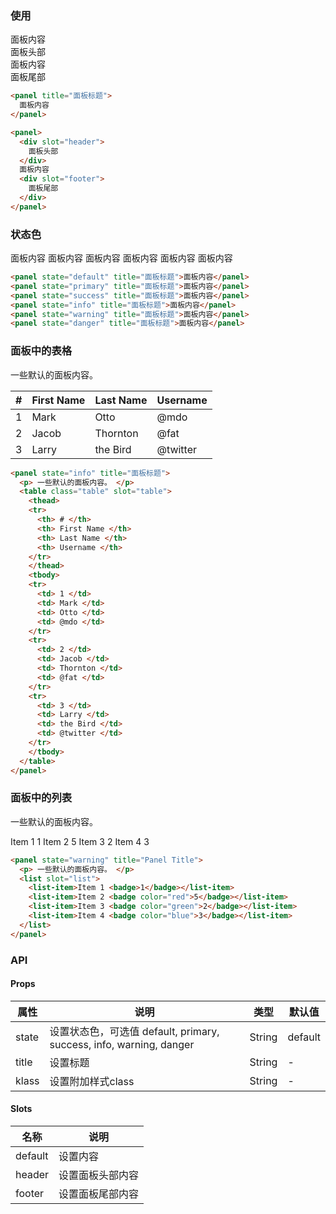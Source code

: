 <row>
<column :md=12>

### 使用

<panel title="面板标题">
  面板内容
</panel>

<panel>
  <div slot="header">
    面板头部
  </div>
  面板内容
  <div slot="footer">
    面板尾部
  </div>
</panel>

```html
<panel title="面板标题">
  面板内容
</panel>

<panel>
  <div slot="header">
    面板头部
  </div>
  面板内容
  <div slot="footer">
    面板尾部
  </div>
</panel>
```

### 状态色

<panel state="default" title="面板标题">面板内容</panel>
<panel state="primary" title="面板标题">面板内容</panel>
<panel state="success" title="面板标题">面板内容</panel>
<panel state="info" title="面板标题">面板内容</panel>
<panel state="warning" title="面板标题">面板内容</panel>
<panel state="danger" title="面板标题">面板内容</panel>

```html
<panel state="default" title="面板标题">面板内容</panel>
<panel state="primary" title="面板标题">面板内容</panel>
<panel state="success" title="面板标题">面板内容</panel>
<panel state="info" title="面板标题">面板内容</panel>
<panel state="warning" title="面板标题">面板内容</panel>
<panel state="danger" title="面板标题">面板内容</panel>
```

### 面板中的表格

<panel state="info" title="Panel Title">
  <p> 一些默认的面板内容。 </p>
  <table class="table" slot="table">
    <thead>
    <tr>
      <th> # </th>
      <th> First Name </th>
      <th> Last Name </th>
      <th> Username </th>
    </tr>
    </thead>
    <tbody>
    <tr>
      <td> 1 </td>
      <td> Mark </td>
      <td> Otto </td>
      <td> @mdo </td>
    </tr>
    <tr>
      <td> 2 </td>
      <td> Jacob </td>
      <td> Thornton </td>
      <td> @fat </td>
    </tr>
    <tr>
      <td> 3 </td>
      <td> Larry </td>
      <td> the Bird </td>
      <td> @twitter </td>
    </tr>
    </tbody>
  </table>
</panel>

```html
<panel state="info" title="面板标题">
  <p> 一些默认的面板内容。 </p>
  <table class="table" slot="table">
    <thead>
    <tr>
      <th> # </th>
      <th> First Name </th>
      <th> Last Name </th>
      <th> Username </th>
    </tr>
    </thead>
    <tbody>
    <tr>
      <td> 1 </td>
      <td> Mark </td>
      <td> Otto </td>
      <td> @mdo </td>
    </tr>
    <tr>
      <td> 2 </td>
      <td> Jacob </td>
      <td> Thornton </td>
      <td> @fat </td>
    </tr>
    <tr>
      <td> 3 </td>
      <td> Larry </td>
      <td> the Bird </td>
      <td> @twitter </td>
    </tr>
    </tbody>
  </table>
</panel>
```

### 面板中的列表

<panel state="warning" title="Panel Title">
  <p> 一些默认的面板内容。 </p>
  <list slot="list">
    <list-item>Item 1 <badge>1</badge></list-item>
    <list-item>Item 2 <badge color="red">5</badge></list-item>
    <list-item>Item 3 <badge color="green">2</badge></list-item>
    <list-item>Item 4 <badge color="blue">3</badge></list-item>
  </list>
</panel>

```html
<panel state="warning" title="Panel Title">
  <p> 一些默认的面板内容。 </p>
  <list slot="list">
    <list-item>Item 1 <badge>1</badge></list-item>
    <list-item>Item 2 <badge color="red">5</badge></list-item>
    <list-item>Item 3 <badge color="green">2</badge></list-item>
    <list-item>Item 4 <badge color="blue">3</badge></list-item>
  </list>
</panel>
```

  ### API
  
  <portlet title="Panel" icon="map-signs" theme="light" bordered>
  
  #### Props

  <div class="table-scrollable table-scrollable-borderless">
      <table class="table table-hover table-bordered">
          <thead>
              <tr class="uppercase">
                  <th> 属性 </th>
                  <th> 说明 </th>
                  <th> 类型 </th>
                  <th> 默认值 </th>
              </tr>
          </thead>
          <tbody>
              <tr>
                  <td> state </td>
                  <td> 设置状态色，可选值 default, primary, success, info, warning, danger </td>
                  <td> String </td>
                  <td> default </td>
              </tr>
              <tr>
                  <td> title </td>
                  <td> 设置标题 </td>
                  <td> String </td>
                  <td> - </td>
              </tr>
              <tr>
                  <td> klass </td>
                  <td> 设置附加样式class </td>
                  <td> String </td>
                  <td> - </td>
              </tr>
          </tbody>
      </table>
  </div>

  #### Slots

  <div class="table-scrollable table-scrollable-borderless">
      <table class="table table-hover table-bordered">
          <thead>
              <tr class="uppercase">
                  <th> 名称 </th>
                  <th> 说明 </th>
              </tr>
          </thead>
          <tbody>
              <tr>
                  <td> default </td>
                  <td> 设置内容 </td>
              </tr>
              <tr>
                  <td> header </td>
                  <td> 设置面板头部内容 </td>
              </tr>
              <tr>
                  <td> footer </td>
                  <td> 设置面板尾部内容 </td>
              </tr>
          </tbody>
      </table>
  </div>
  
  </portlet>

</column>
</row>

